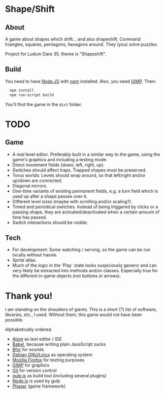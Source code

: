 Shape/Shift
===========

About
-----

A game about shapes which shift... and also shapeshift. Command triangles,
squares, pentagons, hexagons around. They (you) solve puzzles.

Project for Ludum Dare 35, theme is "Shapeshift".

Build
-----

You need to have [Node.JS][node] with [npm][npm] installed. Also, you need
[GIMP][gimp]. Then:

```bash
  npm install
  npm run-script build
```

You'll find the game in the `dist` folder.

TODO
====

Game
----

- A *real* level editor. Preferably built in a similar way to the game, using
  the game's graphics and including a testing mode.
- Direct movement fields (down, left, right, up).
- Switches should affect traps. Trapped shapes must be preserved.
- Torus worlds: Levels should wrap around, so that left/right and/or up/down are
  connected.
- Diagonal mirrors.
- One-time variants of existing permanent fields, e.g. a turn field which is
  used up after a shape passes over it.
- Different level sizes (maybe with scrolling and/or scaling?).
- Timed and periodical switches. Instead of being triggered by clicks or a
  passing shape, they are activated/deactivated when a certain amount of time
  has passed.
- Switch interactions should be visible.

Tech
----

- For development: Some watching / serving, so the game can be run locally
  without hassle.
- Sprite atlas.
- Much of the logic in the 'Play' state looks suspiciously generic and can very
  likely be extracted into methods and/or classes. Especially true for the
  different in-game objects (not buttons or arrows).

Thank you!
==========

I am standing on the shoulders of giants. This is a short (?) list of software,
libraries, etc., I used. Without them, this game would not have been possible.

Alphabetically ordered.

- [Atom][atom] as text editor / IDE
- [Babel][babel], because writing plain JavaScript sucks
- [Bfxr][bfxr] for sounds
- [Debian GNU/Linux][debian] as operating system
- [Mozilla Firefox][firefox] for testing purposes
- [GIMP][gimp] for graphics
- [Git][git] for version control
- [gulp.js][gulp] as build tool (including several plugins)
- [Node.js][node] is used by gulp
- [Phaser][phaser] (game framework)

[atom]: https://atom.io/
[babel]: https://babeljs.io/
[bfxr]: http://www.bfxr.net/
[debian]: https://www.debian.org/
[firefox]: https://www.mozilla.org/firefox
[gimp]: http://www.gimp.org/
[git]: https://git-scm.com/
[gulp]: http://gulpjs.com/
[node]: https://nodejs.org/
[npm]: https://www.npmjs.com/
[phaser]: http://phaser.io/
